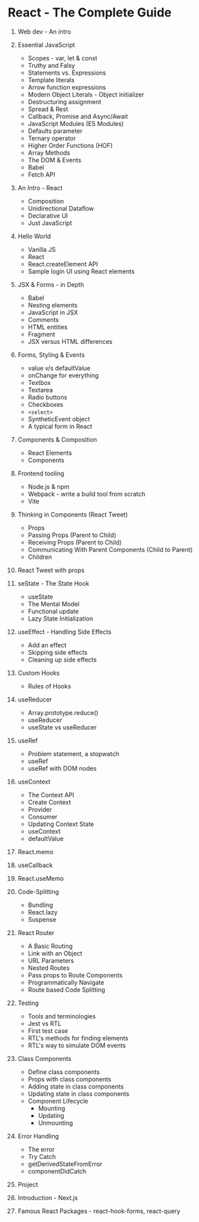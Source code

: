 # React - The Complete Guide

1. Web dev - An intro
2. Essential JavaScript
   - Scopes - var, let & const
   - Truthy and Falsy
   - Statements vs. Expressions
   - Template literals
   - Arrow function expressions
   - Modern Object Literals - Object initializer
   - Destructuring assignment
   - Spread & Rest
   - Callback, Promise and Async/Await
   - JavaScript Modules (ES Modules)
   - Defaults parameter
   - Ternary operator
   - Higher Order Functions (HOF)
   - Array Methods
   - The DOM & Events
   - Babel
   - Fetch API
  
3. An Intro - React
   - Composition
   - Unidirectional Dataflow
   - Declarative UI
   - Just JavaScript

4. Hello World
   - Vanilla JS
   - React
   - React.createElement API
   - Sample login UI using React elements
  
5. JSX & Forms - in Depth
   - Babel
   - Nesting elements
   - JavaScript in JSX
   - Comments
   - HTML entities
   - Fragment
   - JSX versus HTML differences


6. Forms, Styling & Events
   - value v/s defaultValue
   - onChange for everything
   - Textbox
   - Textarea
   - Radio buttons
   - Checkboxes
   - `<select>`
   - SyntheticEvent object
   - A typical form in React
    
7. Components & Composition
   - React Elements
   - Components
     
8. Frontend tooling
   - Node.js & npm
   - Webpack - write a build tool from scratch
   - Vite
     
9. Thinking in Components (React Tweet)
   - Props
   - Passing Props (Parent to Child)
   - Receiving Props (Parent to Child)
   - Communicating With Parent Components (Child to Parent)
   - Children
   
10. React Tweet with props
11. seState - The State Hook
    - useState
    - The Mental Model
    - Functional update
    - Lazy State Initialization
      
12. useEffect - Handling Side Effects
     - Add an effect
     - Skipping side effects
     - Cleaning up side effects

13. Custom Hooks
    - Rules of Hooks
   
14. useReducer
     - Array.prototype.reduce()
     - useReducer
     - useState vs useReducer
     
15. useRef
     - Problem statement, a stopwatch
     - useRef
     - useRef with DOM nodes
     
16. useContext
     - The Context API
     - Create Context
     - Provider
     - Consumer
     - Updating Context State
     - useContext
     - defaultValue
   
17. React.memo
18. useCallback
19. React.useMemo
20. Code-Splitting
     - Bundling
     - React.lazy
     - Suspense
     
21. React Router
     - A Basic Routing
     - Link with an Object
     - URL Parameters
     - Nested Routes
     - Pass props to Route Components
     - Programmatically Navigate
     - Route based Code Splitting
     
22. Testing
     - Tools and terminologies
     - Jest vs RTL
     - First test case
     - RTL's methods for finding elements
     - RTL's way to simulate DOM events
     
24. Class Components
     - Define class components
     - Props with class components
     - Adding state in class components
     - Updating state in class components
     - Component Lifecycle
        - Mounting
        - Updating
        - Unmounting

25. Error Handling
     - The error
     - Try Catch
     - getDerivedStateFromError
     - componentDidCatch

26. Project
27. Introduction - Next.js
28. Famous React Packages - react-hook-forms, react-query

